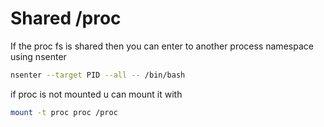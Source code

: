 # Shared /proc

If the proc fs is shared then you can enter to another process namespace using nsenter
```bash
nsenter --target PID --all -- /bin/bash
```

if proc is not mounted u can mount it with
```bash
mount -t proc proc /proc
```